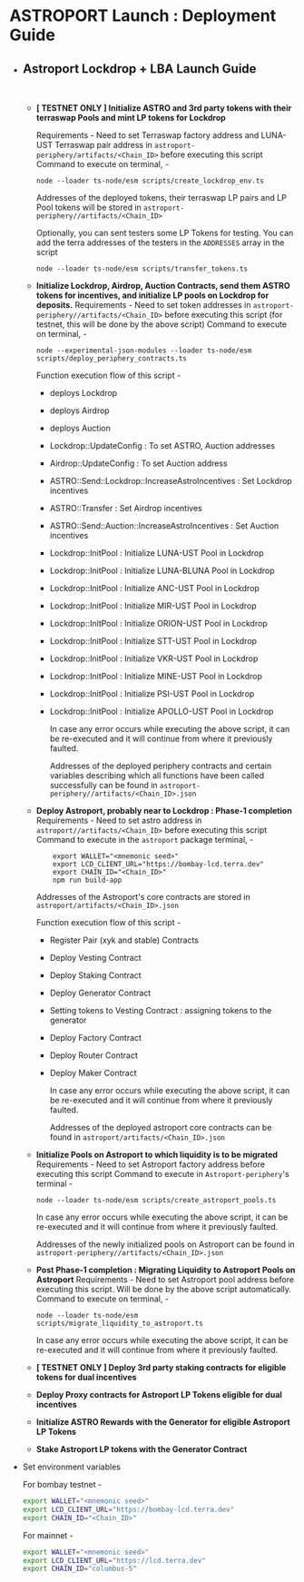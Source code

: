 # ASTROPORT Launch : Deployment Guide

- <h2> Astroport Lockdrop + LBA Launch Guide </h2>
  <br>

  - **[ TESTNET ONLY ] Initialize ASTRO and 3rd party tokens with their terraswap Pools and mint LP tokens for Lockdrop**

    Requirements - Need to set Terraswap factory address and LUNA-UST Terraswap pair address in `astroport-periphery/artifacts/<Chain_ID>` before executing this script
    Command to execute on terminal, -

    ```
    node --loader ts-node/esm scripts/create_lockdrop_env.ts
    ```

    Addresses of the deployed tokens, their terraswap LP pairs and LP Pool tokens will be stored in `astroport-periphery//artifacts/<Chain_ID>`

    Optionally, you can sent testers some LP Tokens for testing. You can add the terra addresses of the testers in the `ADDRESSES` array in the script

    ```
    node --loader ts-node/esm scripts/transfer_tokens.ts
    ```

  - **Initialize Lockdrop, Airdrop, Auction Contracts, send them ASTRO tokens for incentives, and initialize LP pools on Lockdrop for deposits.**
    Requirements - Need to set token addresses in `astroport-periphery//artifacts/<Chain_ID>` before executing this script (for testnet, this will be done by the above script)
    Command to execute on terminal, -

    ```
    node --experimental-json-modules --loader ts-node/esm scripts/deploy_periphery_contracts.ts
    ```

    Function execution flow of this script -

    - deploys Lockdrop
    - deploys Airdrop
    - deploys Auction
    - Lockdrop::UpdateConfig : To set ASTRO, Auction addresses
    - Airdrop::UpdateConfig : To set Auction address
    - ASTRO::Send::Lockdrop::IncreaseAstroIncentives : Set Lockdrop incentives
    - ASTRO::Transfer : Set Airdrop incentives
    - ASTRO::Send::Auction::IncreaseAstroIncentives : Set Auction incentives
    - Lockdrop::InitPool : Initialize LUNA-UST Pool in Lockdrop
    - Lockdrop::InitPool : Initialize LUNA-BLUNA Pool in Lockdrop
    - Lockdrop::InitPool : Initialize ANC-UST Pool in Lockdrop
    - Lockdrop::InitPool : Initialize MIR-UST Pool in Lockdrop
    - Lockdrop::InitPool : Initialize ORION-UST Pool in Lockdrop
    - Lockdrop::InitPool : Initialize STT-UST Pool in Lockdrop
    - Lockdrop::InitPool : Initialize VKR-UST Pool in Lockdrop
    - Lockdrop::InitPool : Initialize MINE-UST Pool in Lockdrop
    - Lockdrop::InitPool : Initialize PSI-UST Pool in Lockdrop
    - Lockdrop::InitPool : Initialize APOLLO-UST Pool in Lockdrop

      In case any error occurs while executing the above script, it can be re-executed and it will continue from where it previously faulted.

      Addresses of the deployed periphery contracts and certain variables describing which all functions have been called successfully can be found in `astroport-periphery//artifacts/<Chain_ID>.json`

  - **Deploy Astroport, probably near to Lockdrop : Phase-1 completion**
    Requirements - Need to set astro address in `astroport//artifacts/<Chain_ID>` before executing this script
    Command to execute in the `astroport` package terminal, -

    ```
        export WALLET="<mnemonic seed>"
        export LCD_CLIENT_URL="https://bombay-lcd.terra.dev"
        export CHAIN_ID="<Chain_ID>"
        npm run build-app
    ```

    Addresses of the Astroport's core contracts are stored in `astroport/artifacts/<Chain_ID>.json`

    Function execution flow of this script -

    - Register Pair (xyk and stable) Contracts
    - Deploy Vesting Contract
    - Deploy Staking Contract
    - Deploy Generator Contract
    - Setting tokens to Vesting Contract : assigning tokens to the generator
    - Deploy Factory Contract
    - Deploy Router Contract
    - Deploy Maker Contract

      In case any error occurs while executing the above script, it can be re-executed and it will continue from where it previously faulted.

      Addresses of the deployed astroport core contracts can be found in `astroport/artifacts/<Chain_ID>.json`

  - **Initialize Pools on Astroport to which liquidity is to be migrated**
    Requirements - Need to set Astroport factory address before executing this script
    Command to execute in `Astroport-periphery`'s terminal -

    ```
    node --loader ts-node/esm scripts/create_astroport_pools.ts
    ```

    In case any error occurs while executing the above script, it can be re-executed and it will continue from where it previously faulted.

    Addresses of the newly initialized pools on Astroport can be found in `astroport-periphery//artifacts/<Chain_ID>.json`

  - **Post Phase-1 completion : Migrating Liquidity to Astroport Pools on Astroport**
    Requirements - Need to set Astroport pool address before executing this script. Will be done by the above script automatically.
    Command to execute on terminal, -

    ```
    node --loader ts-node/esm scripts/migrate_liquidity_to_astroport.ts
    ```

    In case any error occurs while executing the above script, it can be re-executed and it will continue from where it previously faulted.
    <br>

  - **[ TESTNET ONLY ] Deploy 3rd party staking contracts for eligible tokens for dual incentives**
    <br>

  - **Deploy Proxy contracts for Astroport LP Tokens eligible for dual incentives**
    <br>

  - **Initialize ASTRO Rewards with the Generator for eligible Astroport LP Tokens**
    <br>

  - **Stake Astroport LP tokens with the Generator Contract**
    <br>

- Set environment variables

  For bombay testnet -

  ```bash
  export WALLET="<mnemonic seed>"
  export LCD_CLIENT_URL="https://bombay-lcd.terra.dev"
  export CHAIN_ID="<Chain_ID>"
  ```

  For mainnet -

  ```bash
  export WALLET="<mnemonic seed>"
  export LCD_CLIENT_URL="https://lcd.terra.dev"
  export CHAIN_ID="columbus-5"
  ```
